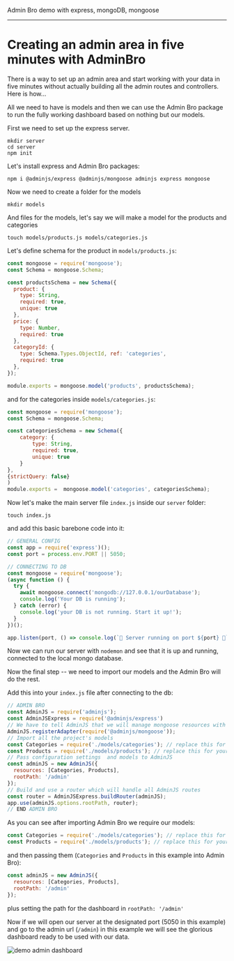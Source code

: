 Admin Bro demo with express, mongoDB, mongoose

---

# Creating an admin area in five minutes with AdminBro

There is a way to set up an admin area and start working with your data in five minutes without actually building all the admin routes and controllers. Here is how...

All we need to have is models and then we can use the Admin Bro package to run the fully working dashboard based on nothing but our models. 

First we need to set up the express server. 

```
mkdir server 
cd server 
npm init
```

Let's install express and Admin Bro packages:

```
npm i @adminjs/express @adminjs/mongoose adminjs express mongoose            
```

Now we need to create a folder for the models 

```
mkdir models
```
And files for the models, let's say we will make a model for the products and categories

```
touch models/products.js models/categories.js
```

Let's define schema for the product in `models/products.js`:
```js
const mongoose = require('mongoose');
const Schema = mongoose.Schema;

const productsSchema = new Schema({
  product: {
    type: String,
    required: true,
    unique: true
  },
  price: {
    type: Number,
    required: true
  },
  categoryId: {
    type: Schema.Types.ObjectId, ref: 'categories',
    required: true
  },
});

module.exports = mongoose.model('products', productsSchema);
```
and for the categories inside `models/categories.js`:
```js
const mongoose = require('mongoose');
const Schema = mongoose.Schema;

const categoriesSchema = new Schema({
    category: {
        type: String,
        required: true,
        unique: true
    }
},
{strictQuery: false}
)
module.exports =  mongoose.model('categories', categoriesSchema);
```

Now let's make the main server file `index.js` inside our `server` folder:
```
touch index.js
```

and add this basic barebone code into it:
```js
// GENERAL CONFIG
const app = require('express')();
const port = process.env.PORT || 5050;

// CONNECTING TO DB
const mongoose = require('mongoose');
(async function () {
  try {
    await mongoose.connect('mongodb://127.0.0.1/ourDatabase');
    console.log('Your DB is running');
  } catch (error) {
    console.log('your DB is not running. Start it up!');
  }
})();

app.listen(port, () => console.log(`🚀 Server running on port ${port} 🚀`));
```

Now we can run our server with `nodemon` and see that it is up and running, connected to the local mongo database. 

Now the final step -- we need to import our models and the Admin Bro will do the rest. 

Add this into your `index.js` file after connecting to the db:

```js
// ADMIN BRO
const AdminJS = require('adminjs');
const AdminJSExpress = require('@adminjs/express')
// We have to tell AdminJS that we will manage mongoose resources with it
AdminJS.registerAdapter(require('@adminjs/mongoose'));
// Import all the project's models
const Categories = require('./models/categories'); // replace this for your model
const Products = require('./models/products'); // replace this for your model
// Pass configuration settings  and models to AdminJS
const adminJS = new AdminJS({
  resources: [Categories, Products],
  rootPath: '/admin'
});
// Build and use a router which will handle all AdminJS routes
const router = AdminJSExpress.buildRouter(adminJS);
app.use(adminJS.options.rootPath, router);
// END ADMIN BRO
```


As you can see after importing Admin Bro we require our models:
```js
const Categories = require('./models/categories'); // replace this for your model
const Products = require('./models/products'); // replace this for your model
```
and then passing them (`Categories` and `Products` in this example into Admin Bro):
```js
const adminJS = new AdminJS({
  resources: [Categories, Products],
  rootPath: '/admin'
});
```
plus setting the path for the dashboard in `rootPath: '/admin'`

Now if we will open our server at the designated port (5050 in this example) and go to the admin url (`/admin`) in this example we will see the glorious dashboard ready to be used with our data. 

![demo admin dashboard](http://barcelonacodeschool.com/files/currfiles/adminbrodemo.gif)

